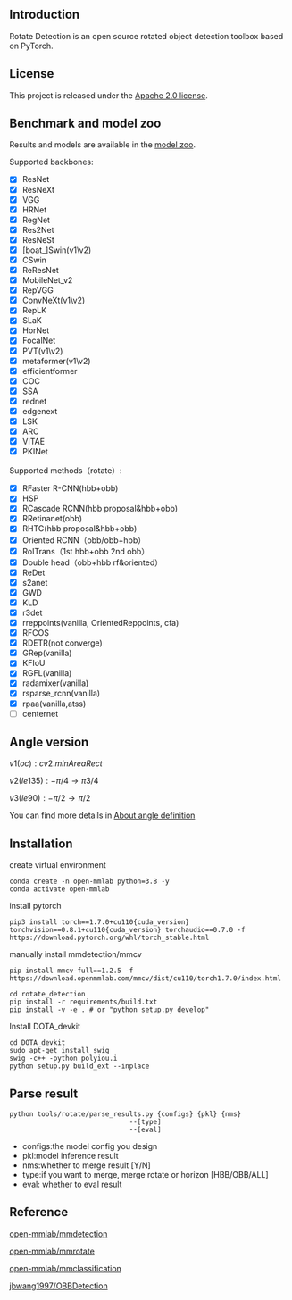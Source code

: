 ## Introduction

Rotate Detection is an open source rotated object detection toolbox based on PyTorch.

## License

This project is released under the [Apache 2.0 license](LICENSE).

## Benchmark and model zoo

Results and models are available in the [model zoo](docs/model_zoo.md).

Supported backbones:

- [x] ResNet
- [x] ResNeXt
- [x] VGG
- [x] HRNet
- [x] RegNet
- [x] Res2Net
- [x] ResNeSt
- [x] [boat_]Swin(v1\v2)
- [x] CSwin
- [x] ReResNet
- [x] MobileNet_v2
- [x] RepVGG
- [x] ConvNeXt(v1\v2)
- [x] RepLK
- [x] SLaK
- [x] HorNet
- [x] FocalNet
- [x] PVT(v1\v2)
- [x] metaformer(v1\v2)
- [x] efficientformer
- [x] COC
- [x] SSA
- [x] rednet
- [x] edgenext
- [x] LSK
- [x] ARC
- [x] VITAE
- [x] PKINet

Supported methods（rotate）:

- [x] RFaster R-CNN(hbb+obb)
- [x] HSP
- [x] RCascade RCNN(hbb proposal&hbb+obb)
- [x] RRetinanet(obb)
- [x] RHTC(hbb proposal&hbb+obb)
- [x] Oriented RCNN（obb/obb+hbb）
- [x] RoITrans（1st hbb+obb 2nd obb）
- [x] Double head（obb+hbb rf&oriented）
- [x] ReDet
- [x] s2anet
- [x] GWD
- [x] KLD
- [x] r3det
- [x] rreppoints(vanilla, OrientedReppoints, cfa)
- [x] RFCOS
- [x] RDETR(not converge)
- [x] GRep(vanilla)
- [x] KFIoU
- [x] RGFL(vanilla)
- [x] radamixer(vanilla)
- [x] rsparse_rcnn(vanilla)
- [x] rpaa(vanilla,atss)
- [ ] centernet

## Angle version

$v1(oc):cv2.minAreaRect$

$v2(le135):-\pi/4\rightarrow\pi 3/4$

$v3(le90):-\pi/2\rightarrow\pi/2$

You can find more details in [About angle definition](docs/angle/About_angle_definition.md)

## Installation

create virtual environment

```
conda create -n open-mmlab python=3.8 -y
conda activate open-mmlab
```

install pytorch

```
pip3 install torch==1.7.0+cu110{cuda_version} torchvision==0.8.1+cu110{cuda_version} torchaudio==0.7.0 -f https://download.pytorch.org/whl/torch_stable.html
```

manually install mmdetection/mmcv

```
pip install mmcv-full==1.2.5 -f https://download.openmmlab.com/mmcv/dist/cu110/torch1.7.0/index.html
```

```
cd rotate_detection
pip install -r requirements/build.txt
pip install -v -e . # or "python setup.py develop"
```

Install DOTA_devkit

```
cd DOTA_devkit
sudo apt-get install swig
swig -c++ -python polyiou.i
python setup.py build_ext --inplace
```
## Parse result
```
python tools/rotate/parse_results.py {configs} {pkl} {nms}
                              --[type]
                              --[eval]
```
* configs:the model config you design
* pkl:model inference result
* nms:whether to merge result [Y/N]
* type:if you want to merge, merge rotate or horizon [HBB/OBB/ALL]
* eval: whether to eval result

## Reference

[open-mmlab/mmdetection](https://github.com/open-mmlab/mmdetection)

[open-mmlab/mmrotate](https://github.com/open-mmlab/mmrotate)

[open-mmlab/mmclassification](https://github.com/open-mmlab/mmclassification)

[jbwang1997/OBBDetection](https://github.com/jbwang1997/OBBDetection)

